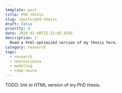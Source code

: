 ```yaml
---
template: post
title: PhD thesis
slug: /posts/phd-thesis
draft: false
priority: 0
date: 2020-02-08T22:22:02.039Z
description: |-
  Read a html-optimized version of my thesis here.
category: research
tags:
  - research
  - neuroscience
  - modeling
  - comp-neuro
---
```


TODO: link to HTML version of my PhD thesis.
